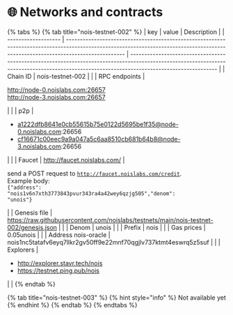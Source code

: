 # 🌐 Networks and contracts



{% tabs %}
{% tab title="nois-testnet-002" %}
| key                 | value                                                                                                                                                                             | Description                                                                                                                                                                                 |
| ------------------- | --------------------------------------------------------------------------------------------------------------------------------------------------------------------------------- | ------------------------------------------------------------------------------------------------------------------------------------------------------------------------------------------- |
| Chain ID            | nois-testnet-002                                                                                                                                                                  |                                                                                                                                                                                             |
| RPC endpoints       | <p>http://node-0.noislabs.com:26657<br>http://node-3.noislabs.com:26657</p>                                                                                                       |                                                                                                                                                                                             |
| p2p                 | <ul><li>a1222dfb8641e0cb55615b75e0122d5695be1f35@node-0.noislabs.com:26656</li><li>cf16671c00eec9a9a047a5c6aa8510cb681b64b8@node-3.noislabs.com:26656</li></ul>                   |                                                                                                                                                                                             |
| Faucet              | http://faucet.noislabs.com/                                                                                                                                                       | <p>send a POST request to <code>http://faucet.noislabs.com/credit</code>.<br>Example body: <br><code>{"address": "nois1v6n7xth3773843pvur343ra4a42wey6qzjg505","denom": "unois"}</code></p> |
| Genesis file        | https://raw.githubusercontent.com/noislabs/testnets/main/nois-testnet-002/genesis.json                                                                                            |                                                                                                                                                                                             |
| Denom               | unois                                                                                                                                                                             |                                                                                                                                                                                             |
| Prefix              | nois                                                                                                                                                                              |                                                                                                                                                                                             |
| Gas prices          | 0.05unois                                                                                                                                                                         |                                                                                                                                                                                             |
| Address nois-oracle | nois1nc5tatafv6eyq7llkr2gv50ff9e22mnf70qgjlv737ktmt4eswrq5z5suf                                                                                                                   |                                                                                                                                                                                             |
| Explorers           | <ul><li><a href="http://explorer.stavr.tech/nois">http://explorer.stavr.tech/nois</a></li><li><a href="https://testnet.ping.pub/nois">https://testnet.ping.pub/nois</a></li></ul> |                                                                                                                                                                                             |
{% endtab %}

{% tab title="nois-testnet-003" %}
{% hint style="info" %}
Not available yet
{% endhint %}
{% endtab %}
{% endtabs %}



